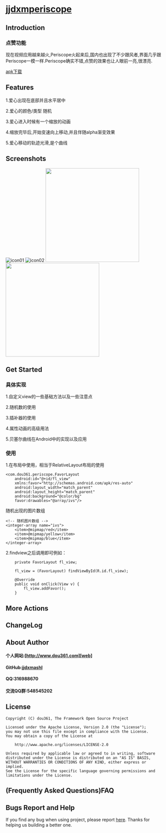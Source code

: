 # [jjdxmperiscope][project] #

## Introduction ##

### 点赞功能 ###
现在视频应用越来越火,Periscope火起来后,国内也出现了不少跟风者,界面几乎跟Periscope一模一样.Periscope确实不错,点赞的效果也让人眼前一亮,很漂亮.

[apk下载][downapk]
## Features ##
1.爱心出现在底部并且水平居中

2.爱心的颜色/类型 随机

3.爱心进入时候有一个缩放的动画

4.缩放完毕后,开始变速向上移动,并且伴随alpha渐变效果

5.爱心移动的轨迹光滑,是个曲线
## Screenshots ##

![icon01][icon01]
![icon02][icon02]
<img src="https://github.com/jjdxmashl/jjdxmperiscope/screenshots/icon01.png" width="300"> 
<img src="https://github.com/jjdxmashl/jjdxmperiscope/screenshots/icon02.png" width="300"> 

## Get Started ##
### 具体实现 ###
1.自定义view的一些基础方法以及一些注意点

2.随机数的使用

3.插补器的使用

4.属性动画的高级用法

5.贝塞尔曲线在Android中的实现以及应用

### 使用 ###
1.在布局中使用，相当于RelativeLayout布局的使用

	<com.dou361.periscope.FavorLayout
        android:id="@+id/fl_view"
        xmlns:favor="http://schemas.android.com/apk/res-auto"
        android:layout_width="match_parent"
        android:layout_height="match_parent"
        android:background="@color/bg"
        favor:drawables="@array/ivs"/>

随机出现的图片数组

	<!-- 随机图片数组 -->
    <integer-array name="ivs">
        <item>@mipmap/red</item>
        <item>@mipmap/yellow</item>
        <item>@mipmap/blue</item>
    </integer-array>

2.findview之后调用即可例如：


    	private FavorLayout fl_view;

        fl_view = (FavorLayout) findViewById(R.id.fl_view);

	 	@Override
	    public void onClick(View v) {
	        fl_view.addFavor();
	    }

## More Actions ##

## ChangeLog ##

## About Author ##

#### 个人网站:[http://www.dou361.com][web] ####
#### GitHub:[jjdxmashl][github] ####
#### QQ:316988670 ####
#### 交流QQ群:548545202 ####


## License ##

    Copyright (C) dou361, The Framework Open Source Project
    
    Licensed under the Apache License, Version 2.0 (the "License");
    you may not use this file except in compliance with the License.
    You may obtain a copy of the License at
    
     	http://www.apache.org/licenses/LICENSE-2.0
    
    Unless required by applicable law or agreed to in writing, software
    distributed under the License is distributed on an "AS IS" BASIS,
    WITHOUT WARRANTIES OR CONDITIONS OF ANY KIND, either express or implied.
    See the License for the specific language governing permissions and
    limitations under the License.

## (Frequently Asked Questions)FAQ ##
## Bugs Report and Help ##

If you find any bug when using project, please report [here][issues]. Thanks for helping us building a better one.



[web]:http://www.dou361.com
[github]:https://github.com/jjdxmashl/
[project]:https://github.com/jjdxmashl/jjdxmperiscope/
[issues]:https://github.com/jjdxmashl/jjdxmperiscope/issues/new
[downapk]:https://github.com/jjdxmashl/jjdxmperiscope/apk/app-debug.apk
[icon01]:https://github.com/jjdxmashl/jjdxmperiscope/screenshots/icon01.png
[icon02]:https://github.com/jjdxmashl/jjdxmperiscope/screenshots/icon02.png
